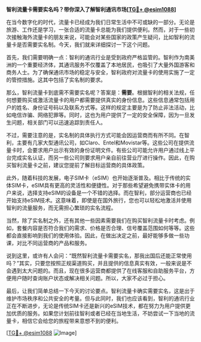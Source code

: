 **智利流量卡需要实名吗？带你深入了解智利通讯市场[[TG💪+ @esim1088](https://t.me/s/esim1088)]**

在当今数字化的时代，流量卡已经成为我们日常生活中不可或缺的一部分。无论是旅游、工作还是学习，一张合适的流量卡总能为我们提供便利。然而，对于一些初次接触海外流量卡的朋友来说，可能会对某些国家的政策产生疑问，比如智利的流量卡是否需要实名制。今天，我们就来详细探讨一下这个问题。

首先，我们需要明确一点：智利的通讯行业是受到政府严格监管的。智利作为南美洲的一个重要经济体，其通讯服务不仅覆盖了本地居民，也吸引了大量外国游客和商务人士。为了确保通讯市场的稳定与安全，智利政府对流量卡的使用实施了一定的管控措施。这其中包括了实名制的要求。

那么，智利流量卡到底需不需要实名呢？答案是：**需要**。根据智利的相关法规，任何想要购买或激活流量卡的用户都需要提供真实的身份信息。这些信息通常包括用户的姓名、身份证号码以及联系方式等。这样的规定主要是为了防止非法活动，比如电信诈骗、网络犯罪等。同时，这也为用户提供了一定的安全保障，因为一旦发生问题，相关部门可以迅速追踪到责任人。

不过，需要注意的是，实名制的具体执行方式可能会因运营商而有所不同。在智利，主要有几家大型通讯公司，如Claro、Entel和Movistar等。这些公司在提供流量卡时，会要求用户出示有效的身份证明文件。有些公司可能允许用户通过线上平台完成实名认证，而另一些公司则要求用户亲自前往营业厅进行操作。因此，在购买智利流量卡之前，建议您提前了解目标运营商的具体政策。

此外，随着科技的发展，电子SIM卡（eSIM）也开始逐渐普及。相比于传统的实体SIM卡，eSIM具有更高的灵活性和便捷性。对于那些希望避免携带实体卡的用户来说，选择支持eSIM的设备是一个不错的选择。而在智利，部分运营商也已经开始支持eSIM技术。这意味着，即使是在国外旅行，您也可以轻松地激活并使用智利的流量服务，而无需担心繁琐的实名流程。

当然，除了实名制之外，还有其他一些因素需要我们在购买智利流量卡时考虑。例如，套餐内容是否符合我们的需求、价格是否合理、信号覆盖范围如何等等。这些都会直接影响到我们的使用体验。因此，在做出决定之前，最好能够多做一些功课，对比不同运营商的产品和服务。

说到这里，或许有人会问：“既然智利流量卡需要实名，那我出国后还能正常使用吗？”其实，只要您按照正规渠道购买，并且提供的信息真实有效，一般来说是不会遇到太大问题的。而且，现在很多运营商都提供了在线客服和自助服务平台，方便用户随时查询账户状态或解决相关问题。所以，大家不必过于担心。

最后，让我们简单总结一下今天的讨论要点。智利流量卡确实需要实名，这是出于维护市场秩序和公共安全的考量。但与此同时，我们也应该看到，智利的通讯行业正在不断进步，无论是传统SIM卡还是新兴的eSIM技术，都在努力为用户提供更加优质的服务。如果您计划前往智利或者已经在当地生活，不妨尝试一下当地的流量卡，相信它会给您的旅程带来意想不到的便利。

[[TG💪+ @esim1088](https://t.me/s/esim1088) ![Image](https://i.postimg.cc/4NQfJmqS/Snipaste-2025-05-13-00-14-12.png)]